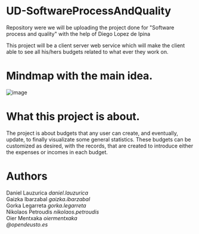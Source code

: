 # UD-SoftwareProcessAndQuality
Repository were we will be uploading the project done for "Software process and quality" with the help of Diego Lopez de Ipina

This project will be a client server web service which will make the client able to see all his/hers budgets related to what ever they work on. 

# Mindmap with the main idea.

![image](https://user-images.githubusercontent.com/61662649/158864400-630c171c-f50a-495e-8ad7-b6ad26a5bf89.png)

# What this project is about.
The project is about budgets that any user can create, and eventually, update, to finally visualizate some general statistics. These budgets can be customized as desired, with the records, that are created to introduce either the expenses or incomes in each budget.

# Authors
Daniel Lauzurica _daniel.lauzurica_ <br>
Gaizka Ibarzabal _gaizka.ibarzabal_ <br>
Gorka Legarreta _gorka.legarreta_ <br>
Nikolaos Petroudis _nikolaos.petroudis_ <br>
Oier Mentxaka _oiermentxaka_ <br>
_@opendeusto.es_
